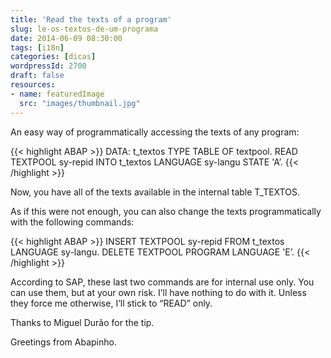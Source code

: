 ```yaml
---
title: 'Read the texts of a program'
slug: le-os-textos-de-um-programa
date: 2014-06-09 08:30:00
tags: [i18n]
categories: [dicas]
wordpressId: 2700
draft: false
resources:
- name: featuredImage
  src: "images/thumbnail.jpg"
---
```

An easy way of programmatically accessing the texts of any program:


{{< highlight ABAP >}}
DATA: t_textos TYPE TABLE OF textpool.
READ TEXTPOOL sy-repid INTO t_textos
  LANGUAGE sy-langu STATE 'A’.
{{< /highlight >}}

Now, you have all of the texts available in the internal table T_TEXTOS.

As if this were not enough, you can also change the texts programmatically with the following commands:


{{< highlight ABAP >}}
INSERT TEXTPOOL sy-repid FROM t_textos LANGUAGE sy-langu.
DELETE TEXTPOOL PROGRAM LANGUAGE 'E’.
{{< /highlight >}}

According to SAP, these last two commands are for internal use only. You can use them, but at your own risk. I’ll have nothing to do with it. Unless they force me otherwise, I’ll stick to “READ” only.

Thanks to Miguel Durão for the tip.

Greetings from Abapinho.

